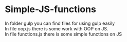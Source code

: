 # Simple-JS-functions
 In folder gulp you can find files for using gulp easily <br>
 In file oop.js there is some work with OOP on JS.<br>
 In file functions.js there is some simple functions on JS
